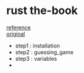 # rust the-book

[reference](https://rinthel.github.io/rust-lang-book-ko/foreword.html)  
[original](https://doc.rust-lang.org/book/)

- step1 : installation
- step2 : guessing_game
- step3 : variables
- 
